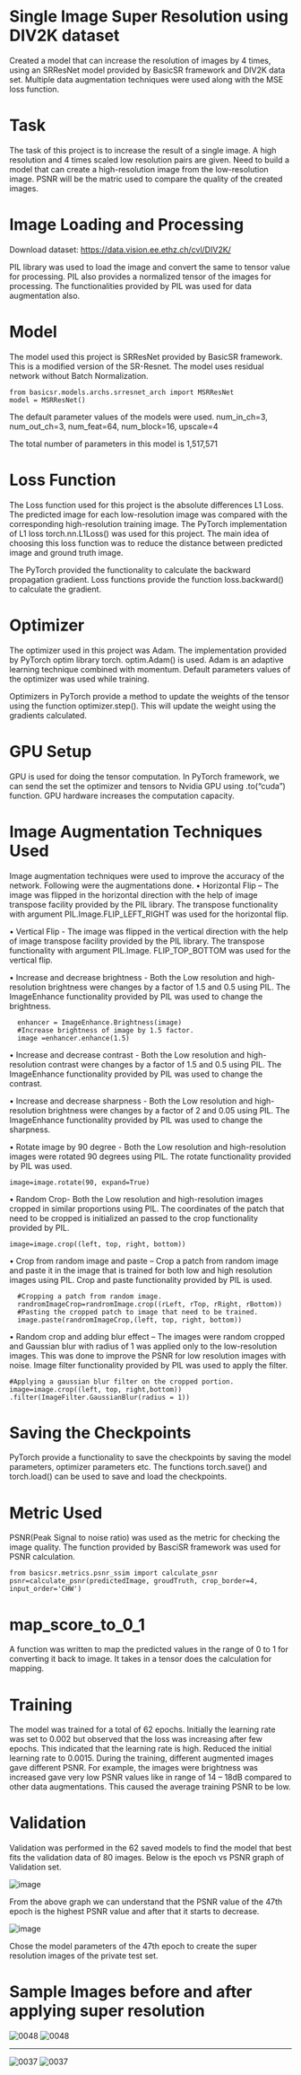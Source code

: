 # Single Image Super Resolution using DIV2K dataset
Created a model that can increase the resolution of images by 4 times, using an SRResNet model provided by BasicSR framework and DIV2K data set. Multiple data augmentation techniques were used along with the MSE loss function. 

# Task
The task of this project is to  increase the result of a single image. A high resolution and 4 times scaled low resolution pairs are given. Need to build a model that can create a high-resolution image from the low-resolution image.  PSNR will be the matric used to compare the quality of the created images.

# Image Loading and Processing

Download dataset: https://data.vision.ee.ethz.ch/cvl/DIV2K/

PIL library was used to load the image and convert the same to tensor value for processing.  PIL also provides a normalized tensor of the images for processing.
The functionalities provided by PIL was used for data augmentation also.

 # Model 
The model used this project is SRResNet provided by BasicSR framework. This is a modified version of the SR-Resnet. The model uses residual network without Batch Normalization.
```
from basicsr.models.archs.srresnet_arch import MSRResNet
model = MSRResNet()
```
The  default parameter values of the models were used. 
num_in_ch=3, num_out_ch=3, num_feat=64, num_block=16, upscale=4

The total number of parameters in this model is 1,517,571

# Loss Function

The Loss function used for this project is the absolute differences  L1 Loss. The predicted image for each low-resolution image  was compared with the corresponding high-resolution  training image. The PyTorch implementation of L1  loss torch.nn.L1Loss() was used for this project. The main idea of choosing this loss function was to reduce the distance between predicted image and ground truth image.

The PyTorch provided the functionality to calculate the backward propagation gradient. Loss functions provide the function loss.backward() to calculate the gradient.

# Optimizer

The optimizer used in this project was Adam. The implementation provided by PyTorch optim library torch. optim.Adam() is used. Adam is an adaptive learning technique combined with momentum. Default parameters values of the optimizer was used while training. 

Optimizers in PyTorch provide a method to update the weights of the tensor using the function optimizer.step(). This will update the weight using the gradients calculated.

# GPU Setup

GPU is used for doing the tensor computation. In PyTorch framework,  we can send the set the optimizer and tensors to Nvidia GPU using <tensorName>.to(“cuda”) function. GPU hardware increases the computation capacity.

# Image Augmentation Techniques Used

Image augmentation techniques were used to improve the accuracy of the network. Following were the augmentations done.
•	Horizontal Flip – The image was flipped in the horizontal direction with the help of image transpose facility provided by the PIL library. The transpose functionality with argument PIL.Image.FLIP_LEFT_RIGHT was used for the horizontal flip.

•	Vertical Flip -  The image was flipped in the vertical direction with the help of image transpose facility provided by the PIL library. The transpose functionality with argument PIL.Image. FLIP_TOP_BOTTOM was used for the vertical  flip.

•	Increase and decrease brightness -  Both the Low resolution and high-resolution brightness were changes by a factor of 1.5 and 0.5 using PIL. The ImageEnhance functionality provided by PIL was used to change the brightness. 
            
      enhancer = ImageEnhance.Brightness(image)            
      #Increase brightness of image by 1.5 factor.
      image =enhancer.enhance(1.5)

•	Increase and decrease contrast -  Both the Low resolution and high-resolution contrast were changes by a factor of 1.5 and 0.5 using PIL. The ImageEnhance functionality provided by PIL was used to change the contrast. 


•	Increase and decrease sharpness -  Both the Low resolution and high-resolution brightness were changes by a factor of 2 and 0.05 using PIL. The ImageEnhance functionality provided by PIL was used to change the sharpness.

•	Rotate image by 90 degree - Both the Low resolution and high-resolution images were rotated 90 degrees using PIL. The rotate functionality provided by PIL was used.
```
image=image.rotate(90, expand=True)
```
•	Random Crop- Both the Low resolution and high-resolution images cropped in similar proportions using PIL. The coordinates of the patch that need to be cropped is initialized an passed to the crop functionality provided by PIL.
```
image=image.crop((left, top, right, bottom))
```
•	Crop from random image and paste – Crop a patch from random image and paste it in the image that is trained for both low and high resolution images using PIL. Crop and paste functionality provided by PIL is used.

      #Cropping a patch from random image.
      randromImageCrop=randromImage.crop((rLeft, rTop, rRight, rBottom))
      #Pasting the cropped patch to image that need to be trained.
      image.paste(randromImageCrop,(left, top, right, bottom))

•	Random crop and adding blur effect – The images were random cropped and Gaussian blur with radius of 1 was applied only to the low-resolution images. This was done to improve the PSNR for low resolution images with noise. Image filter functionality provided by PIL was used to apply the filter.

	#Applying a gaussian blur filter on the cropped portion.
	image=image.crop((left, top, right,bottom))
	.filter(ImageFilter.GaussianBlur(radius = 1))


# Saving the Checkpoints

PyTorch provide a functionality to save the checkpoints by saving the model parameters, optimizer parameters etc. The functions torch.save() and torch.load() can be used to save and load the checkpoints.

# Metric Used

PSNR(Peak Signal to noise ratio) was used as the metric for checking the image quality. The function provided by BasciSR framework was used for PSNR calculation.
```
from basicsr.metrics.psnr_ssim import calculate_psnr
psnr=calculate_psnr(predictedImage, groudTruth, crop_border=4, input_order='CHW')
```
# map_score_to_0_1
A function was written to map the predicted values in the range of 0 to 1 for converting it back to image. It takes in a tensor does the calculation for mapping.

# Training

The model was trained for a total of 62 epochs. Initially the learning rate was set to 0.002 but observed that the loss was increasing after few epochs. This indicated that the learning rate is high. Reduced the initial learning rate to 0.0015.
During the training, different augmented images gave different PSNR. For example, the images were brightness was increased gave very low PSNR values like in range of 14 – 18dB compared to other data augmentations. This caused the average training PSNR to be low.

# Validation
Validation was performed in the 62 saved models to find the model that best fits the validation data of 80 images. Below is the epoch vs PSNR graph of Validation set.

![image](https://user-images.githubusercontent.com/29349268/118012990-3a4b4b00-b384-11eb-950e-85933c819b04.png) 

From the above graph we can understand that the PSNR value of the 47th epoch is the highest PSNR value  and after that it starts to decrease.

![image](https://user-images.githubusercontent.com/29349268/118013085-4fc07500-b384-11eb-9eda-4210175bb393.png)

Chose the model parameters of the 47th epoch to create the super resolution images of the private test set.

# Sample Images before and after applying super resolution

![0048](https://user-images.githubusercontent.com/29349268/118014301-a11d3400-b385-11eb-98c2-34b042a1b051.png)
![0048](https://user-images.githubusercontent.com/29349268/118014333-ada18c80-b385-11eb-8d3c-9a8f4f323e72.png)

--------------------------------------------------------------------------------------------------------------
![0037](https://user-images.githubusercontent.com/29349268/118014751-1c7ee580-b386-11eb-9a1e-a6f3116f01ce.png)
![0037](https://user-images.githubusercontent.com/29349268/118014767-2274c680-b386-11eb-80d3-9a31404e7755.png)



